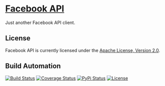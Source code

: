 # [Facebook API](http://facebook-api.hive.pt)

Just another Facebook API client.

## License

Facebook API is currently licensed under the [Apache License, Version 2.0](http://www.apache.org/licenses/).

## Build Automation

[![Build Status](https://travis-ci.org/hivesolutions/facebook_api.svg?branch=master)](https://travis-ci.org/hivesolutions/facebook_api)
[![Coverage Status](https://coveralls.io/repos/hivesolutions/facebook_api/badge.svg?branch=master)](https://coveralls.io/r/hivesolutions/facebook_api?branch=master)
[![PyPi Status](https://img.shields.io/pypi/v/facebook_api.svg)](https://pypi.python.org/pypi/facebook_api)
[![License](https://img.shields.io/badge/license-Apache%202.0-blue.svg)](https://www.apache.org/licenses/)
